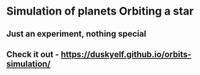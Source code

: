 # Simulation of planets Orbiting a star

## Just an experiment, nothing special
## Check it out - https://duskyelf.github.io/orbits-simulation/